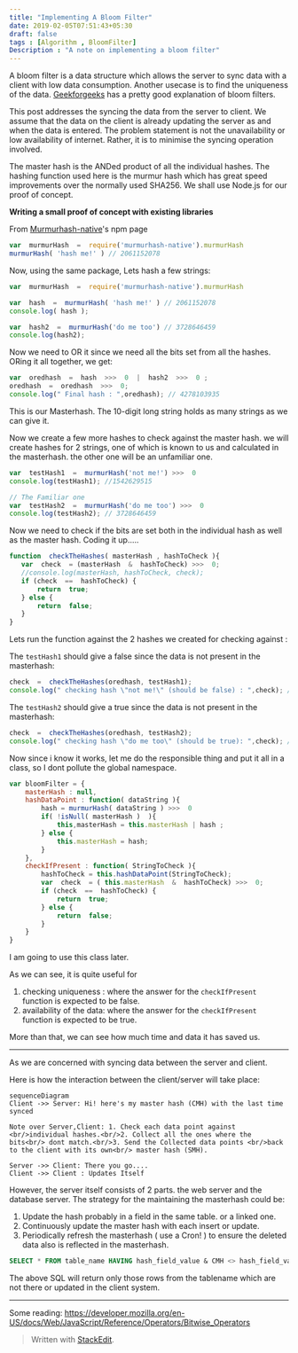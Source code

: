 ```yaml
---
title: "Implementing A Bloom Filter"
date: 2019-02-05T07:51:43+05:30
draft: false
tags : [Algorithm , BloomFilter]
Description : "A note on implementing a bloom filter"
---
```

A bloom filter is a data structure which allows the server to sync data with a client with low data consumption. Another usecase is to find the uniqueness of the data. [Geekforgeeks](https://www.geeksforgeeks.org/bloom-filters-introduction-and-python-implementation/) has a pretty good explanation of bloom filters. 

This post addresses the syncing the data from the server to client. We  assume that the data on the client is already updating the server as and when the data is entered. The problem statement is not the unavailability or low availability of internet. Rather, it is to minimise the syncing operation involved.

The master hash is the ANDed product of all the individual hashes. The hashing function used here is the murmur hash which has great speed improvements over the normally used  SHA256. We shall use Node.js for our proof of concept.

**Writing a small proof of concept with existing libraries**  

From [Murmurhash-native](https://www.npmjs.com/package/murmurhash-native)'s npm page
```javascript
var  murmurHash  =  require('murmurhash-native').murmurHash
murmurHash( 'hash me!' ) // 2061152078
```

Now, using the same package, Lets hash a few strings:
```javascript
var  murmurHash  =  require('murmurhash-native').murmurHash

var  hash  =  murmurHash( 'hash me!' ) // 2061152078
console.log( hash );

var  hash2  =  murmurHash('do me too') // 3728646459
console.log(hash2);
``` 
Now we need to OR it since we need all the bits set from all the hashes. ORing it all together, we get:
```javascript
var  oredhash  =  hash  >>>  0  |  hash2  >>>  0 ;
oredhash  =  oredhash  >>>  0;
console.log(" Final hash : ",oredhash); // 4278103935
```
This is our Masterhash. The 10-digit long string holds as many strings as we can give it. 

Now we create a few more hashes to check against the master hash.  we will create hashes for 2 strings, one of which is known to us and calculated in the masterhash. the other one will be an unfamiliar one.

```javascript
var  testHash1  =  murmurHash('not me!') >>>  0
console.log(testHash1); //1542629515

// The Familiar one 
var  testHash2  =  murmurHash('do me too') >>>  0
console.log(testHash2); // 3728646459
```

 Now we need to check if the bits are set both in the individual hash as well as the master hash. Coding it up.....
 ```javascript
function  checkTheHashes( masterHash , hashToCheck ){
	var  check  = (masterHash  &  hashToCheck) >>>  0;
	//console.log(masterHash, hashToCheck, check);
	if (check  ==  hashToCheck) {
		return  true;
	} else {
		return  false;
	}
}
 ```

Lets run the function against the 2 hashes we created for checking against :

The `testHash1` should give a false since the data is not present in the masterhash:
```javascript
check  =  checkTheHashes(oredhash, testHash1);
console.log(" checking hash \"not me!\" (should be false) : ",check); // false
```

The `testHash2` should give a true since the data is not present in the masterhash:
```javascript
check  =  checkTheHashes(oredhash, testHash2);
console.log(" checking hash \"do me too\" (should be true): ",check); // true
```
Now since i know it works, let me do the responsible thing and put it all in a class, so I dont pollute the global namespace.
```javascript
var bloomFilter = {
	masterHash : null,
	hashDataPoint : function( dataString ){
		hash = murmurHash( dataString ) >>>  0
		if( !isNull( masterHash )  ){
			this,masterHash = this.masterHash | hash ;
		} else {
			this.masterHash = hash;
		}
	},
	checkIfPresent : function( StringToCheck ){
	    hashToCheck = this.hashDataPoint(StringToCheck);
		var  check  = ( this.masterHash  &  hashToCheck) >>>  0;
		if (check  ==  hashToCheck) {
			return  true;
		} else {
			return  false;
		}
	}
}
``` 
I am going to use this class later.

As we can see, it is quite useful for 
1. checking uniqueness : where the answer for the `checkIfPresent` function is expected to be false.
2.  availability of the data: where the answer for the `checkIfPresent` function is expected to be true.

More than that, we can see how much time and data it has saved us.

---
As we are concerned with syncing data between the server and client.

Here is how the interaction between the client/server will take place:
```mermaid
sequenceDiagram
Client ->> Server: Hi! here's my master hash (CMH) with the last time synced

Note over Server,Client: 1. Check each data point against <br/>individual hashes.<br/>2. Collect all the ones where the bits<br/> dont match.<br/>3. Send the Collected data points <br/>back to the client with its own<br/> master hash (SMH).

Server ->> Client: There you go....
Client ->> Client : Updates Itself
```

However, the server itself consists of 2 parts. the web server and the database server. 
The strategy for the maintaining the masterhash could be:
1.  Update the hash probably in a field in the same table. or a linked one.
2.  Continuously update the master hash with each insert or update.
3.  Periodically refresh the masterhash ( use a Cron! ) to ensure the deleted data also is reflected in the masterhash.

```SQL  
SELECT * FROM table_name HAVING hash_field_value & CMH <> hash_field_value
```  

The above SQL will return only those rows from the tablename which are not there or updated in the client system.


---


Some reading:
<https://developer.mozilla.org/en-US/docs/Web/JavaScript/Reference/Operators/Bitwise_Operators>

> Written with [StackEdit](https://stackedit.io/).
<!--stackedit_data:
eyJoaXN0b3J5IjpbLTIwMzAxNjAwNzQsMjExNjU3NTAyMCwxOT
A4NDQ3NjM0XX0=
-->